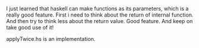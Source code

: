 I just learned that haskell can make functions as its parameters, which is a really good feature. First i need to think about the return of internal function. And then try to think less about the return value. Good feature. And keep on take good use of it!

applyTwice.hs is an implementation.